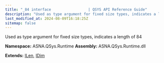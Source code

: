 ```yaml
---
title: "_84 interface                 | QSYS API Reference Guide"
description: "Used as type argument for fixed size types, indicates a length of 84  "
last_modified_at: 2024-08-09T16:18:25Z
sitemap: false
---
```


Used as type argument for fixed size types, indicates a length of 84 

**Namespace:** ASNA.QSys.Runtime
**Assembly:** ASNA.QSys.Runtime.dll

**Extends:** [ILen](/reference/runtime/qsys-runtime/i-len.html), [IDim](/reference/runtime/qsys-runtime/i-dim.html)
<br>
<br>
